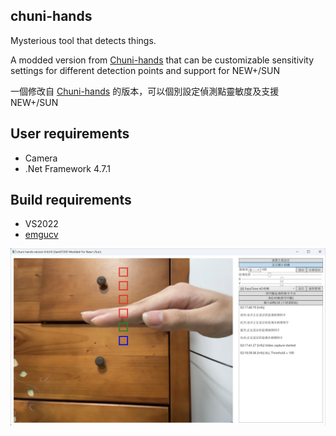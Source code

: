 chuni-hands
---

Mysterious tool that detects things.

A modded version from [Chuni-hands](https://github.com/logchan/chuni-hands) that can be customizable sensitivity settings for different detection points and support for NEW+/SUN

一個修改自 [Chuni-hands](https://github.com/logchan/chuni-hands) 的版本，可以個別設定偵測點靈敏度及支援NEW+/SUN

## User requirements

- Camera
- .Net Framework 4.7.1

## Build requirements

- VS2022
- [emgucv](https://github.com/emgucv/emgucv)

![image](https://github.com/Sam20060720/chuni-hands-mod/blob/master/screenshot.png)
